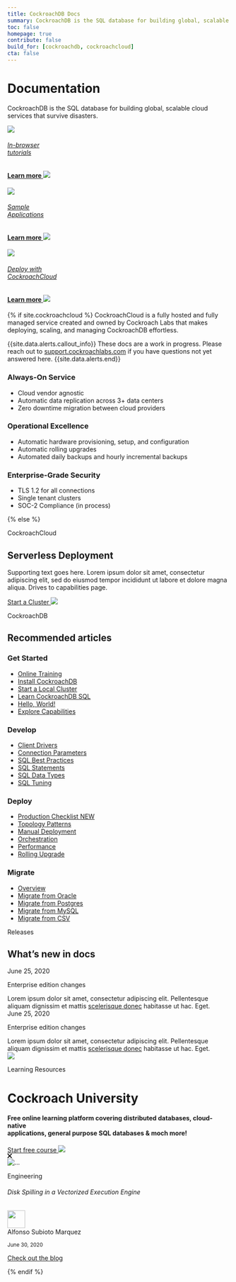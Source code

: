 ```yaml
---
title: CockroachDB Docs
summary: CockroachDB is the SQL database for building global, scalable cloud services that survive disasters.
toc: false
homepage: true
contribute: false
build_for: [cockroachdb, cockroachcloud]
cta: false
---
```


<div class="home-header mb-xl-5 bg-cover bg-cover__bg-3-1">
  <div class="p-5">
  <h1 class="m-0 text-white">Documentation</h1>
  <p class="mt-0 pb-4 text-white">CockroachDB is the SQL database for building global, scalable cloud services that survive disasters.</p>
    <div class="row d-lg-flex">
      <div class="col-lg-4 mb-3 mb-lg-0 pb-5">
        <div class="card card-link h-100 d-flex text-center">
        <a href="#" class="h-100">
          <div class="card-body p-4 d-flex flex-column justify-content-center align-items-center h-100 card-header-overlap">
            <img class="m-0 mb-4 mt-3" src="{{ 'images/icon-in-browser.svg' | relative_url }}"/>
            <h6 class="m-0 text-black">In-browser<br>tutorials</h6>
            <h4 class="mt-auto mb-0 text-electric-purple font-poppins-sb">Learn more <img class="m-0 ml-2" src="{{ 'images/icon-arrow-right-purple.svg' | relative_url }}"/></h4>
          </div>
          </a>
        </div>
      </div>
      <div class="col-lg-4 mb-3 mb-lg-0 pb-5">
        <div class="card card-link h-100 d-flex text-center">
        <a href="#" class="h-100">
          <div class="card-body p-4 d-flex flex-column justify-content-center align-items-center h-100 card-header-overlap">
          <img class="m-0 mb-4 mt-3" src="{{ 'images/icon-sample-apps.svg' | relative_url }}"/>
            <h6 class="m-0 text-black">Sample <br>Applications</h6>
            <h4 class="mt-auto mb-0  text-electric-purple font-poppins-sb">Learn more <img class="m-0 ml-2" src="{{ 'images/icon-arrow-right-purple.svg' | relative_url }}"/></h4>
          </div>
          </a>
        </div>
        </div>
      <div class="col-lg-4 mb-3 mb-lg-0 pb-5">
        <div class="card card-link h-100 d-flex text-center">
        <a href="#" class="h-100">
          <div class="card-body p-4 d-flex flex-column justify-content-center align-items-center h-100 card-header-overlap">
          <img class="m-0 mb-4 mt-3" src="{{ 'images/icon-deploy-cloud.svg' | relative_url }}"/>
            <h6 class="m-0 text-black">Deploy with <br>CockroachCloud</h6>
            <h4 class="mt-auto mb-0  text-electric-purple font-poppins-sb">Learn more <img class="m-0 ml-2" src="{{ 'images/icon-arrow-right-purple.svg' | relative_url }}"/></h4>
          </div>
          </a>
        </div>
      </div>
    </div>
  </div>
</div>



{% if site.cockroachcloud %}
CockroachCloud is a fully hosted and fully managed service created and owned by Cockroach Labs that makes deploying, scaling, and managing CockroachDB effortless.

{{site.data.alerts.callout_info}}
These docs are a work in progress. Please reach out to [support.cockroachlabs.com](https://support.cockroachlabs.com) if you have questions not yet answered here.
{{site.data.alerts.end}}

### Always-On Service

- Cloud vendor agnostic
- Automatic data replication across 3+ data centers
- Zero downtime migration between cloud providers

### Operational Excellence

- Automatic hardware provisioning, setup, and configuration
- Automatic rolling upgrades
- Automated daily backups and hourly incremental backups

### Enterprise-Grade Security

- TLS 1.2 for all connections
- Single tenant clusters
- SOC-2 Compliance (in process)

{% else %}

<div class="container">

  <div class="row pt-5 mt-5 pb-5 mb-5">
    <div class="col-lg-8">
    <p class="overline">CockroachCloud</p>
    <h2 class="mt-0">Serverless Deployment</h2>
    <p class="h4">Supporting text goes here. Lorem ipsum dolor sit amet, consectetur adipiscing elit, sed do eiusmod tempor incididunt ut labore et dolore magna aliqua. Drives to capabilities page.</p>
    <a class="btn btn-redirect mt-3" href="#">Start a Cluster <img class="m-0" src="{{ 'images/arrow-left.svg' | relative_url }}"/></a>
    </div>
  </div>

  <div class="row">
    <div class="col-12">
      <p class="overline">CockroachDB</p>
      <h2 class="mt-2">Recommended articles</h2>
    </div>
  </div>

  <div class="row display-flex pb-4 mb-5">
    <div class="col-sm-6 col-lg-3">
      <h3 class="mt-3">Get Started</h3>
      <div class="landing-column-content">
      <ul>
        <li><a href="https://university.cockroachlabs.com/catalog">Online Training</a></li>
        <li><a href="install-cockroachdb.html">Install CockroachDB</a></li>
        <li><a href="start-a-local-cluster.html">Start a Local Cluster</a></li>
        <li><a href="learn-cockroachdb-sql.html">Learn CockroachDB SQL</a></li>
        <li><a href="build-an-app-with-cockroachdb.html">Hello, World!</a></li>
        <li><a href="demo-fault-tolerance-and-recovery.html">Explore Capabilities</a></li>
        </ul>
      </div>
    </div>
    <div class="col-sm-6 col-lg-3">
      <h3 class="mt-3">Develop</h3>
      <div class="landing-column-content">
      <ul>
        <li><a href="install-client-drivers.html">Client Drivers</a></li>
        <li><a href="connection-parameters.html">Connection Parameters</a></li>
        <li><a href="performance-best-practices-overview.html">SQL Best Practices</a></li>
        <li><a href="sql-statements.html">SQL Statements</a></li>
        <li><a href="data-types.html">SQL Data Types</a></li>
        <li><a href="sql-tuning-with-explain.html">SQL Tuning</a></li>
        </ul>
      </div>
    </div>
    <div class="col-sm-6 col-lg-3">
      <h3 class="mt-3">Deploy</h3>
      <div class="landing-column-content">
      <ul>
        <li><a href="recommended-production-settings.html">Production Checklist <span class="badge-new">NEW</span></a></li>
        <li><a href="topology-patterns.html">Topology Patterns</a></li>
        <li><a href="manual-deployment.html">Manual Deployment</a></li>
        <li><a href="orchestration.html">Orchestration</a></li>
        <li><a href="performance.html">Performance</a></li>
        <li><a href="upgrade-cockroach-version.html">Rolling Upgrade</a></li>
        </ul>
      </div>
    </div>
    <div class="col-sm-6 col-lg-3">
      <h3 class="mt-3">Migrate</h3>
      <div class="landing-column-content">
      <ul>
        <li><a href="migration-overview.html">Overview</a></li>
        <li><a href="migrate-from-oracle.html">Migrate from Oracle</a></li>
        <li><a href="migrate-from-postgres.html">Migrate from Postgres</a></li>
        <li><a href="migrate-from-mysql.html">Migrate from MySQL</a></li>
        <li><a href="migrate-from-csv.html">Migrate from CSV</a></li>
        </ul>
      </div>
    </div>
  </div>


<p class="overline">Releases</p>
  <h2 class="mt-2">What’s new in docs</h2>

<div class="row">
    <div class="col-lg-8">
    <div class="row mb-3">
      <div class="col-lg-2 pr-lg-0 text-gray-500"><div class="border-bottom d-flex h-100 h4">June 25, 2020</div></div>
      <div class="col-lg-8 pl-lg-0">
      <div class="border-bottom">
        <div><p class="font-weight-bold m-0 h5">Enterprise edition changes</p></div>
        <div class="text-gray-600 pb-3 h4">Lorem ipsum dolor sit amet, consectetur adipiscing elit. Pellentesque aliquam dignissim et mattis <a href="#">scelerisque donec</a> habitasse ut hac. Eget.</div>
        </div>
      </div>
    </div>
    <div class="row mb-3">
      <div class="col-lg-2 pr-lg-0 text-gray-500"><div class="border-bottom d-flex h-100 h4">June 25, 2020</div></div>
      <div class="col-lg-8 pl-lg-0">
        <div class="border-bottom">
        <div><p class="font-weight-bold m-0 h5">Enterprise edition changes</p></div>
        <div class="text-gray-600 pb-3 h4">Lorem ipsum dolor sit amet, consectetur adipiscing elit. Pellentesque aliquam dignissim et mattis <a href="#">scelerisque donec</a> habitasse ut hac. Eget.</div>
        </div>
      </div>
    </div>

  </div>
</div>


<div class="row pt-5">
  
  <div class="col-lg-12 text-center mb-5">
    <div class="card shadow position-relative alert alert-dismissable">
      <a
        class="close close-card position-absolute"
        href=""
        data-dismiss="alert"
        aria-label="Close"
        ><img class="m-0" src="{{ 'images/icon-cancel.svg' | relative_url }}"
      /></a>
      <div class="card-body p-5 text-white bg-blackk-texture-logo m-3">
        <p
          class="d-inline-block rounded py-1 px-3 caption-sm m-0 bg-white-transparent text-white font-weight-bold"
        >
          Learning Resources
        </p>
        <h1 class="m-0 text-white">Cockroach University</h1>
        <h4 class="mt-0 pb-3">
          Free online learning platform covering distributed databases,
          cloud-native <br />applications, general purpose SQL databases & moch
          more!
        </h4>
        <a class="btn btn-redirect mb-3" href="#"
          >Start free course
          <img class="m-0" src="{{ 'images/arrow-left.svg' | relative_url }}"
        /></a>
      </div>
    </div>
  </div>
</div>

<div class="row">
  <div class="col-lg-12">
    <div class="card shadow position-relative alert alert-dismissable">
      <a
        class="close close-card position-absolute"
        href="#"
        data-dismiss="alert"
        aria-label="Close"
        ><svg
          width="11"
          height="11"
          viewBox="0 0 11 11"
          fill="none"
          xmlns="http://www.w3.org/2000/svg"
        >
          <path
            fill-rule="evenodd"
            clip-rule="evenodd"
            d="M1.75373 0.387174C1.37633 0.00977659 0.764449 0.00977659 0.387052 0.387174C0.00965453 0.764571 0.00965453 1.37645 0.387052 1.75385L3.73733 5.10413L0.387052 8.4544C0.00965451 8.8318 0.00965451 9.44368 0.387052 9.82108C0.764449 10.1985 1.37633 10.1985 1.75373 9.82108L5.104 6.4708L8.45428 9.82108C8.83168 10.1985 9.44356 10.1985 9.82096 9.82108C10.1984 9.44368 10.1984 8.8318 9.82096 8.4544L6.47068 5.10413L9.82096 1.75385C10.1984 1.37645 10.1984 0.764571 9.82096 0.387174C9.44356 0.00977658 8.83168 0.00977658 8.45428 0.387174L5.104 3.73745L1.75373 0.387174Z"
            fill="black"
          />
        </svg>
      </a>
      <div class="row no-gutters p-3">
        <div class="col-md-4 m-0">
          <img
            src="{{ 'images/disk-spilling.png' | relative_url }}"
            class="card-img m-0"
            alt="..."
          />
        </div>
        <div class="col-md-8">
          <div class="card-body p-0 pl-4">
            <p
              class="d-inline-block caption-sm rounded py-1 px-3 bg-purple-transparent font-weight-bold text-purple-300 m-0"
            >
              Engineering
            </p>
            <h6 class="card-title font-weight-bold mt-3">
              Disk Spilling in a Vectorized Execution Engine
            </h6>
            <div class="d-flex align-items-center">
              <div>
                <img
                  class="m-0"
                  width="40"
                  src="{{ 'images/alfonso-subioto-marquez.png' | relative_url }}"
                  alt=""
                />
              </div>
              <div class="ml-3 d-flex flex-column justify-content-center">
                <div class="card-text m-0 lh-n">Alfonso Subioto Marquez</div>
                <p class="card-text m-0 lh-n">
                  <small class="text-muted">June 30, 2020</small>
                </p>
              </div>
            </div>
          </div>
        </div>
      </div>
    </div>
  </div>
</div>
<div class="text-center">
<a class="btn btn-outline-primary mt-3" href="https://www.cockroachlabs.com/blog/">Check out the blog</a>
</div>

</div>

{% endif %}
